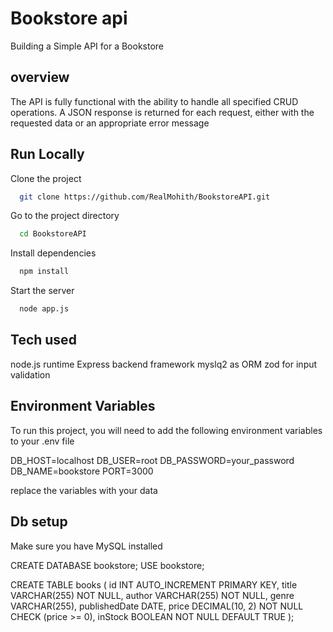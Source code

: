 
# Bookstore api

Building a Simple API for a Bookstore 


## overview

The API is fully functional with the ability to handle all specified CRUD operations.
A JSON response is returned for each request, either with the requested data or an appropriate error message
## Run Locally

Clone the project

```bash
  git clone https://github.com/RealMohith/BookstoreAPI.git
```

Go to the project directory

```bash
  cd BookstoreAPI
```

Install dependencies

```bash
  npm install
```

Start the server

```bash
  node app.js
```

## Tech used

node.js runtime
Express backend framework
myslq2 as ORM
zod for input validation

## Environment Variables

To run this project, you will need to add the following environment variables to your .env file

DB_HOST=localhost
DB_USER=root
DB_PASSWORD=your_password
DB_NAME=bookstore
PORT=3000


replace the variables with your data


## Db setup
Make sure you have MySQL installed

CREATE DATABASE bookstore;
USE bookstore;

CREATE TABLE books (
  id INT AUTO_INCREMENT PRIMARY KEY,
  title VARCHAR(255) NOT NULL,
  author VARCHAR(255) NOT NULL,
  genre VARCHAR(255),
  publishedDate DATE,
  price DECIMAL(10, 2) NOT NULL CHECK (price >= 0),
  inStock BOOLEAN NOT NULL DEFAULT TRUE
);
